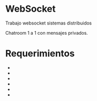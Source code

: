 # WebSocket
Trabajo websocket sistemas distribuidos

Chatroom 1 a 1 con mensajes privados.

# Requerimientos

-

-
-
-
-
-